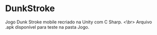 # DunkStroke
Jogo Dunk Stroke mobile recriado na Unity com C Sharp. <\br>
Arquivo .apk disponível para teste na pasta Jogo.
